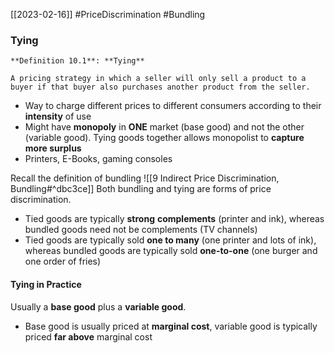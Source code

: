 [[2023-02-16]] #PriceDiscrimination #Bundling

### Tying

```ad-important
**Definition 10.1**: **Tying**

A pricing strategy in which a seller will only sell a product to a buyer if that buyer also purchases another product from the seller.
```

- Way to charge different prices to different consumers according to their **intensity** of use
- Might have **monopoly** in **ONE** market (base good) and not the other (variable good). Tying goods together allows monopolist to **capture more surplus**
- Printers, E-Books, gaming consoles

Recall the definition of bundling ![[9 Indirect Price Discrimination, Bundling#^dbc3ce]]
Both bundling and tying are forms of price discrimination.
- Tied goods are typically **strong** **complements** (printer and ink), whereas bundled goods need not be complements (TV channels)
- Tied goods are typically sold **one to many** (one printer and lots of ink), whereas bundled goods are typically sold **one-to-one** (one burger and one order of fries)

#### Tying in Practice
Usually a **base good** plus a **variable good**.
- Base good is usually priced at **marginal cost**, variable good is typically priced **far above** marginal cost